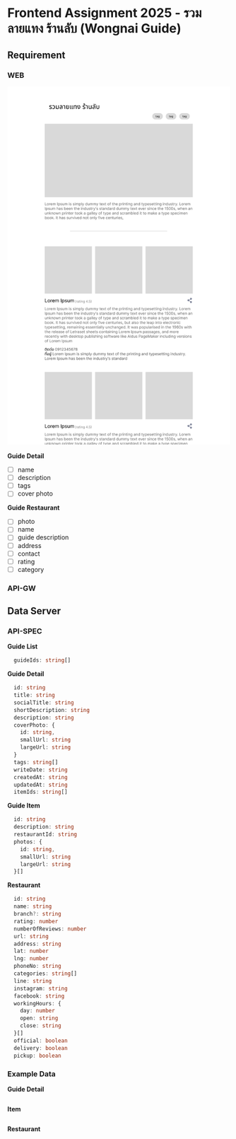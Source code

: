 # Frontend Assignment 2025 - รวมลายแทง ร้านลับ (Wongnai Guide)

## Requirement

### WEB

![image](./ui-example.jpg)

**Guide Detail**

- [ ] name
- [ ] description
- [ ] tags
- [ ] cover photo

**Guide Restaurant**

- [ ] photo
- [ ] name
- [ ] guide description
- [ ] address
- [ ] contact
- [ ] rating
- [ ] category

### API-GW

## Data Server

### API-SPEC

**Guide List**
```ts
  guideIds: string[]
```

**Guide Detail**

```ts
  id: string
  title: string
  socialTitle: string
  shortDescription: string
  description: string
  coverPhoto: {
    id: string,
    smallUrl: string
    largeUrl: string
  }
  tags: string[]
  writeDate: string
  createdAt: string
  updatedAt: string
  itemIds: string[]
```

**Guide Item**
```ts
  id: string
  description: string
  restaurantId: string
  photos: {
    id: string,
    smallUrl: string
    largeUrl: string
  }[]
```

**Restaurant**

```ts
  id: string
  name: string
  branch?: string
  rating: number
  numberOfReviews: number
  url: string
  address: string
  lat: number
  lng: number
  phoneNo: string
  categories: string[]
  line: string
  instagram: string
  facebook: string
  workingHours: {
    day: number
    open: string
    close: string
  }[]
  official: boolean
  delivery: boolean
  pickup: boolean
```

### Example Data

**Guide Detail**

```json

```

**Item**

```json

```

**Restaurant**

```json

```

